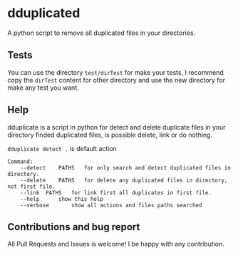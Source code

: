 # dduplicated

A python script to remove all duplicated files in your directories.

## Tests
You can use the directory `test/dirTest` for make your tests, I recommend copy the `dirTest` content for other directory and use the new directory for make any test you want.

## Help
dduplicate is a script in python for detect and delete duplicate files in your directory
finded duplicated files, is possible delete, link or do nothing.

`dduplicate detect .` is default action
```
Command:
	--detect	PATHS	for only search and detect duplicated files in directory.
	--delete	PATHS	for delete any duplicated files in directory, not first file.
	--link	PATHS	for link first all duplicates in first file.
	--help		show this help
	--verbose		show all actions and files paths searched
```

## Contributions and bug report

All Pull Requests and Issues is welcome! I be happy with any contribution.

